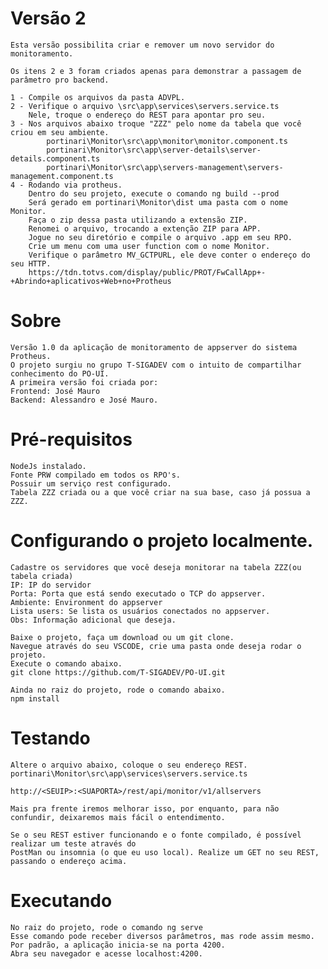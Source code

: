 # Versão 2

    Esta versão possibilita criar e remover um novo servidor do monitoramento.

    Os itens 2 e 3 foram criados apenas para demonstrar a passagem de parâmetro pro backend.

    1 - Compile os arquivos da pasta ADVPL.
    2 - Verifique o arquivo \src\app\services\servers.service.ts
        Nele, troque o endereço do REST para apontar pro seu.
    3 - Nos arquivos abaixo troque "ZZZ" pelo nome da tabela que você criou em seu ambiente.
            portinari\Monitor\src\app\monitor\monitor.component.ts
            portinari\Monitor\src\app\server-details\server-details.component.ts
            portinari\Monitor\src\app\servers-management\servers-management.component.ts
    4 - Rodando via protheus.
        Dentro do seu projeto, execute o comando ng build --prod
        Será gerado em portinari\Monitor\dist uma pasta com o nome Monitor.
        Faça o zip dessa pasta utilizando a extensão ZIP.
        Renomei o arquivo, trocando a extenção ZIP para APP.
        Jogue no seu diretório e compile o arquivo .app em seu RPO.
        Crie um menu com uma user function com o nome Monitor.
        Verifique o parâmetro MV_GCTPURL, ele deve conter o endereço do seu HTTP.
        https://tdn.totvs.com/display/public/PROT/FwCallApp+-+Abrindo+aplicativos+Web+no+Protheus

# Sobre

    Versão 1.0 da aplicação de monitoramento de appserver do sistema Protheus.
    O projeto surgiu no grupo T-SIGADEV com o intuito de compartilhar conhecimento do PO-UI.
    A primeira versão foi criada por:
    Frontend: José Mauro
    Backend: Alessandro e José Mauro.

# Pré-requisitos

    NodeJs instalado.
    Fonte PRW compilado em todos os RPO's.
    Possuir um serviço rest configurado.
    Tabela ZZZ criada ou a que você criar na sua base, caso já possua a ZZZ.

# Configurando o projeto localmente.

    Cadastre os servidores que você deseja monitorar na tabela ZZZ(ou tabela criada)
    IP: IP do servidor
    Porta: Porta que está sendo executado o TCP do appserver.
    Ambiente: Environment do appserver
    Lista users: Se lista os usuários conectados no appserver.
    Obs: Informação adicional que deseja.

    Baixe o projeto, faça um download ou um git clone.
    Navegue através do seu VSCODE, crie uma pasta onde deseja rodar o projeto.
    Execute o comando abaixo.
    git clone https://github.com/T-SIGADEV/PO-UI.git

    Ainda no raiz do projeto, rode o comando abaixo.
    npm install

# Testando

    Altere o arquivo abaixo, coloque o seu endereço REST.
    portinari\Monitor\src\app\services\servers.service.ts

    http://<SEUIP>:<SUAPORTA>/rest/api/monitor/v1/allservers

    Mais pra frente iremos melhorar isso, por enquanto, para não confundir, deixaremos mais fácil o entendimento.

    Se o seu REST estiver funcionando e o fonte compilado, é possível realizar um teste através do
    PostMan ou insomnia (o que eu uso local). Realize um GET no seu REST, passando o endereço acima.

# Executando

    No raiz do projeto, rode o comando ng serve
    Esse comando pode receber diversos parâmetros, mas rode assim mesmo.
    Por padrão, a aplicação inicia-se na porta 4200.
    Abra seu navegador e acesse localhost:4200.
